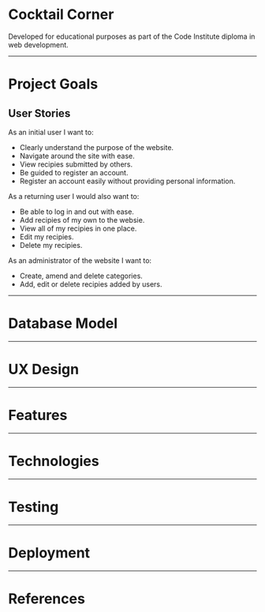 # Cocktail Corner

Developed for educational purposes as part of the Code Institute diploma in web development.

- - -

# Project Goals

## User Stories

As an initial user I want to:

- Clearly understand the purpose of the website.
- Navigate around the site with ease.
- View recipies submitted by others.
- Be guided to register an account.
- Register an account easily without providing personal information.

As a returning user I would also want to:

- Be able to log in and out with ease.
- Add recipies of my own to the websie.
- View all of my recipies in one place.
- Edit my recipies.
- Delete my recipies.
  
As an administrator of the website I want to:

- Create, amend and delete categories.
- Add, edit or delete recipies added by users.
  
- - -

# Database Model

- - -

# UX Design

- - -

# Features

- - -

# Technologies

- - -

# Testing

- - -

# Deployment

- - -

# References
